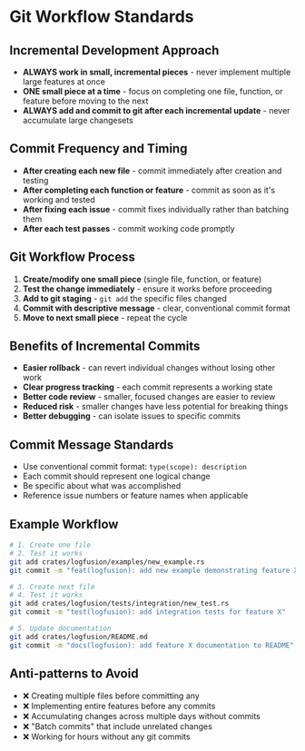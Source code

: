 # Git Workflow Standards

## Incremental Development Approach

- **ALWAYS work in small, incremental pieces** - never implement multiple large features at once
- **ONE small piece at a time** - focus on completing one file, function, or feature before moving to the next
- **ALWAYS add and commit to git after each incremental update** - never accumulate large changesets

## Commit Frequency and Timing

- **After creating each new file** - commit immediately after creation and testing
- **After completing each function or feature** - commit as soon as it's working and tested
- **After fixing each issue** - commit fixes individually rather than batching them
- **After each test passes** - commit working code promptly

## Git Workflow Process

1. **Create/modify one small piece** (single file, function, or feature)
2. **Test the change immediately** - ensure it works before proceeding
3. **Add to git staging** - `git add` the specific files changed
4. **Commit with descriptive message** - clear, conventional commit format
5. **Move to next small piece** - repeat the cycle

## Benefits of Incremental Commits

- **Easier rollback** - can revert individual changes without losing other work
- **Clear progress tracking** - each commit represents a working state
- **Better code review** - smaller, focused changes are easier to review
- **Reduced risk** - smaller changes have less potential for breaking things
- **Better debugging** - can isolate issues to specific commits

## Commit Message Standards

- Use conventional commit format: `type(scope): description`
- Each commit should represent one logical change
- Be specific about what was accomplished
- Reference issue numbers or feature names when applicable

## Example Workflow

```bash
# 1. Create one file
# 2. Test it works
git add crates/logfusion/examples/new_example.rs
git commit -m "feat(logfusion): add new example demonstrating feature X"

# 3. Create next file  
# 4. Test it works
git add crates/logfusion/tests/integration/new_test.rs
git commit -m "test(logfusion): add integration tests for feature X"

# 5. Update documentation
git add crates/logfusion/README.md
git commit -m "docs(logfusion): add feature X documentation to README"
```

## Anti-patterns to Avoid

- ❌ Creating multiple files before committing any
- ❌ Implementing entire features before any commits
- ❌ Accumulating changes across multiple days without commits
- ❌ "Batch commits" that include unrelated changes
- ❌ Working for hours without any git commits
